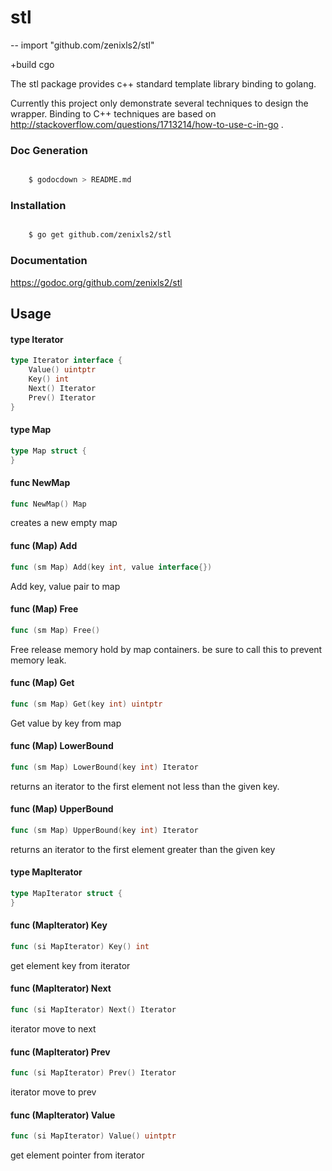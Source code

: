# stl
--
    import "github.com/zenixls2/stl"

+build cgo

The stl package provides c++ standard template library binding to golang.

Currently this project only demonstrate several techniques to design the
wrapper. Binding to C++ techniques are based on
http://stackoverflow.com/questions/1713214/how-to-use-c-in-go .


### Doc Generation

```bash

    $ godocdown > README.md

```


### Installation

```bash

    $ go get github.com/zenixls2/stl

```


### Documentation

https://godoc.org/github.com/zenixls2/stl

## Usage

#### type Iterator

```go
type Iterator interface {
	Value() uintptr
	Key() int
	Next() Iterator
	Prev() Iterator
}
```


#### type Map

```go
type Map struct {
}
```


#### func  NewMap

```go
func NewMap() Map
```
creates a new empty map

#### func (Map) Add

```go
func (sm Map) Add(key int, value interface{})
```
Add key, value pair to map

#### func (Map) Free

```go
func (sm Map) Free()
```
Free release memory hold by map containers. be sure to call this to prevent
memory leak.

#### func (Map) Get

```go
func (sm Map) Get(key int) uintptr
```
Get value by key from map

#### func (Map) LowerBound

```go
func (sm Map) LowerBound(key int) Iterator
```
returns an iterator to the first element not less than the given key.

#### func (Map) UpperBound

```go
func (sm Map) UpperBound(key int) Iterator
```
returns an iterator to the first element greater than the given key

#### type MapIterator

```go
type MapIterator struct {
}
```


#### func (MapIterator) Key

```go
func (si MapIterator) Key() int
```
get element key from iterator

#### func (MapIterator) Next

```go
func (si MapIterator) Next() Iterator
```
iterator move to next

#### func (MapIterator) Prev

```go
func (si MapIterator) Prev() Iterator
```
iterator move to prev

#### func (MapIterator) Value

```go
func (si MapIterator) Value() uintptr
```
get element pointer from iterator
